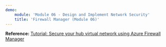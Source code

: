 ```yaml
---
demo:
    module: 'Module 06 - Design and Implement Network Security'
    title: 'Firewall Manager (Module 06)'
---
```


**Reference:** [Tutorial: Secure your hub virtual network using Azure Firewall Manager](https://learn.microsoft.com/azure/firewall-manager/secure-cloud-network)
